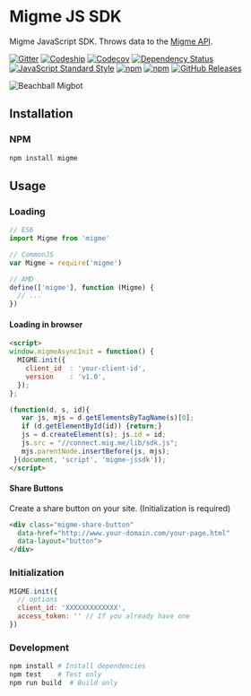 # Migme JS SDK

Migme JavaScript SDK. Throws data to the [Migme API](http://docs.migme.apiary.io/).

[![Gitter](https://img.shields.io/badge/gitter-join%20chat-brightgreen.svg)](https://gitter.im/migme/beachball)
[![Codeship](https://img.shields.io/codeship/5e7f47c0-bfe9-0132-39f9-7eb09717a41c.svg)](https://codeship.com/projects/73070)
[![Codecov](https://img.shields.io/codecov/c/github/migme/beachball.svg)](https://codecov.io/github/migme/beachball)
[![Dependency Status](https://gemnasium.com/migme/beachball.svg)](https://gemnasium.com/migme/beachball)
[![JavaScript Standard Style](https://img.shields.io/badge/code%20style-standard-brightgreen.svg?style=flat)](https://github.com/feross/standard)
[![npm](https://img.shields.io/npm/v/migme.svg)](https://www.npmjs.com/package/migme)
[![npm](https://img.shields.io/npm/dm/migme.svg)](https://www.npmjs.com/package/migme)
[![GitHub Releases](https://img.shields.io/github/downloads/migme/beachball/latest/total.svg)](https://github.com/migme/beachball/releases/latest)

![Beachball Migbot](https://cdn.rawgit.com/mixstix/5eb0fe3bea4e87ea5034/raw/fbf873d7d1b3c845e9e0f9613690489203479fcc/beachball.svg "Beachball Migbot")

## Installation

### NPM
```bash
npm install migme
```

## Usage

### Loading
```js
// ES6
import Migme from 'migme'

// CommonJS
var Migme = require('migme')

// AMD
define(['migme'], function (Migme) {
  // ...
})
```

#### Loading in browser
```html
<script>
window.migmeAsyncInit = function() {
  MIGME.init({
    client_id  : 'your-client-id',
    version    : 'v1.0', 
  });
};

(function(d, s, id){
   var js, mjs = d.getElementsByTagName(s)[0];
   if (d.getElementById(id)) {return;}
   js = d.createElement(s); js.id = id;
   js.src = "//connect.mig.me/lib/sdk.js";
   mjs.parentNode.insertBefore(js, mjs);
 }(document, 'script', 'migme-jssdk'));
</script>
```

#### Share Buttons
Create a share button on your site. (Initialization is required)
```html
<div class="migme-share-button" 
  data-href="http://www.your-domain.com/your-page.html" 
  data-layout="button">
</div>
```

### Initialization
```js
MIGME.init({
  // options
  client_id: 'XXXXXXXXXXXXX',
  access_token: '' // If you already have one
})
```

### Development
```bash
npm install # Install dependencies
npm test    # Test only
npm run build  # Build only
```
